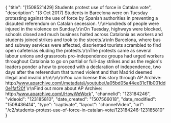 {
    "title": "[1508521429] Students protest use of force in Catalan vote",
    "description": "(3 Oct 2017) Students in Barcelona were on Tuesday protesting against the use of force by Spanish authorities in preventing a disputed referendum on Catalan secession. \r\nHundreds of people were injured in the violence on Sunday.\r\nOn Tuesday, highways were blocked, schools closed and much business halted across Catalonia as workers and students joined strikes and took to the streets.\r\nIn Barcelona, where bus and subway services were affected, disoriented tourists scrambled to find open cafeterias eluding the protests.\r\nThe protests came as several labour unions and grassroots pro-independence groups had urged workers throughout Catalonia to go on partial or full-day strikes and as the region's leaders ponder a how to proceed with a declaration of independence, two days after the referendum that turned violent and that Madrid deemed illegal and invalid.\r\n\r\n\r\nYou can license this story through AP Archive: http:\/\/www.aparchive.com\/metadata\/youtube\/a05bd05a44ee31c11b001dd0e1faf20f \r\nFind out more about AP Archive: http:\/\/www.aparchive.com\/HowWeWork",
    "channelid": "123184246",
    "videoid": "123185810",
    "date_created": "1507566018",
    "date_modified": "1508436414",
    "type": "captivate",
    "layout": "channelVideo",
    "url": "\/c2\/students-protest-use-of-force-in-catalan-vote\/123184246-123185810"
}